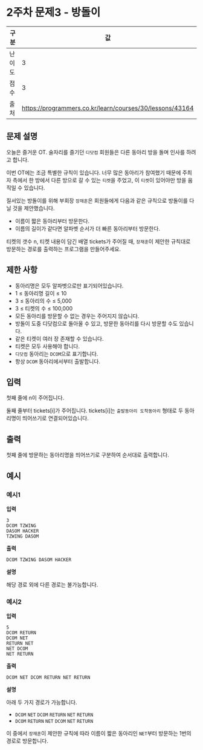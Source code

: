 # 2주차 문제3 - 방돌이

|구분|값|
|---|---|
|난이도|3|
|점수|3|
|출처|https://programmers.co.kr/learn/courses/30/lessons/43164|

## 문제 설명
오늘은 즐거운 OT. 술자리를 즐기던 `디닷컴` 회원들은 다른 동아리 방을 돌며 인사를 하려고 합니다.

이번 OT에는 조금 특별한 규칙이 있습니다. 너무 많은 동아리가 참여했기 때문에 주최자 측에서 한 방에서 다른 방으로 갈 수 있는 `티켓`을 주었고, 이 `티켓`이 있어야만 방을 움직일 수 있습니다.

질서있는 방돌이를 위해 부회장 `장재훈`은 회원들에게 다음과 같은 규칙으로 방돌이를 다닐 것을 제안했습니다.
- 이름이 짧은 동아리부터 방문한다.
- 이름의 길이가 같다면 알파벳 순서가 더 빠른 동아리부터 방문한다.

티켓의 갯수 n, 티켓 내용이 담긴 배열 tickets가 주어질 때, `장재훈`이 제안한 규칙대로 방문하는 경로를 출력하는 프로그램을 만들어주세요.

## 제한 사항
- 동아리명은 모두 알파벳으로만 표기되어있습니다.
- 1 ≤ 동아리명 길이 ≤ 10
- 3 ≤ 동아리의 수 ≤ 5,000
- 3 ≤ 티켓의 수 ≤ 100,000
- 모든 동아리를 방문할 수 없는 경우는 주어지지 않습니다.
- 방돌이 도중 디닷컴으로 돌아올 수 있고, 방문한 동아리를 다시 방문할 수도 있습니다.
- 같은 티켓이 여러 장 존재할 수 있습니다.
- 티켓은 모두 사용해야 합니다.
- `디닷컴` 동아리는 `DCOM`으로 표기합니다.
- 항상 `DCOM` 동아리에서부터 출발합니다.

## 입력
첫째 줄에 n이 주어집니다.

둘째 줄부터 tickets[i]가 주어집니다. tickets[i]는 `출발동아리 도착동아리` 형태로 두 동아리명이 띄어쓰기로 연결되어있습니다.

## 출력
첫째 줄에 방문하는 동아리명을 띄어쓰기로 구분하여 순서대로 출력합니다.

## 예시
### 예시1
**입력**

```
3
DCOM TZWING
DASOM HACKER
TZWING DASOM
```

**출력**
```
DCOM TZWING DASOM HACKER
```

**설명**

해당 경로 외에 다른 경로는 불가능합니다.


### 예시2
**입력**

```
5
DCOM RETURN
DCOM NET
RETURN NET
NET DCOM
NET RETURN
```

**출력**
```
DCOM NET DCOM RETURN NET RETURN
```

**설명**

아래 두 가지 경로가 가능합니다.
- `DCOM` `NET` `DCOM` `RETURN` `NET` `RETURN`
- `DCOM` `RETURN` `NET` `DCOM` `NET` `RETURN`

이 중에서 `장재훈`이 제안한 규칙에 따라 이름이 짧은 동아리인 `NET`부터 방문하는 1번의 경로로 방문합니다.
